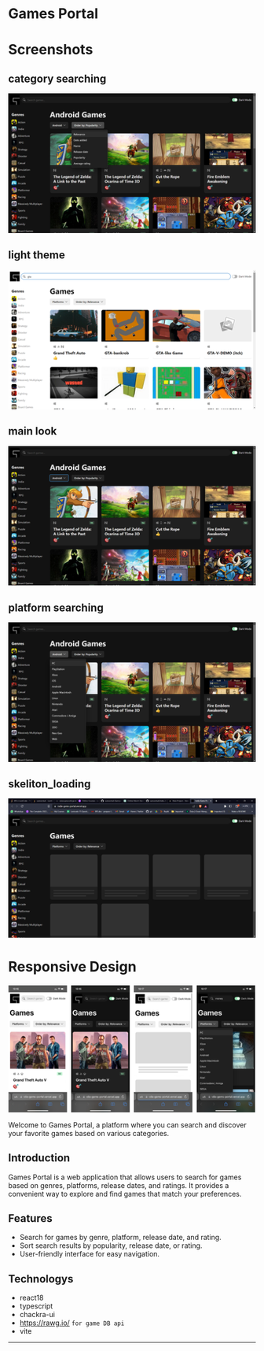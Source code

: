 # Games Portal

# Screenshots

## category searching
![Alt text](src/assets/git_reference/big_screen/catogory_searching.png)
## light theme
![Alt text](src/assets/git_reference/big_screen/light_theam.png)
## main look
![Alt text](src/assets/git_reference/big_screen/main_look.png)
## platform searching
![Alt text](src/assets/git_reference/big_screen/platform_searching.png)
## skeliton_loading
![Alt text](src/assets/git_reference/big_screen/skeliton_loading.png)

# Responsive Design
<img src="src/assets/git_reference/small_screen/responsive_image.png" alt="image" width="auto" height="auto">


Welcome to Games Portal, a platform where you can search and discover your favorite games based on various categories.

## Introduction

Games Portal is a web application that allows users to search for games based on genres, platforms, release dates, and ratings. It provides a convenient way to explore and find games that match your preferences.

## Features

- Search for games by genre, platform, release date, and rating.
- Sort search results by popularity, release date, or rating.
- User-friendly interface for easy navigation.

## Technologys
* react18
* typescript
* chackra-ui
* https://rawg.io/ `for game DB api`
* vite
---

